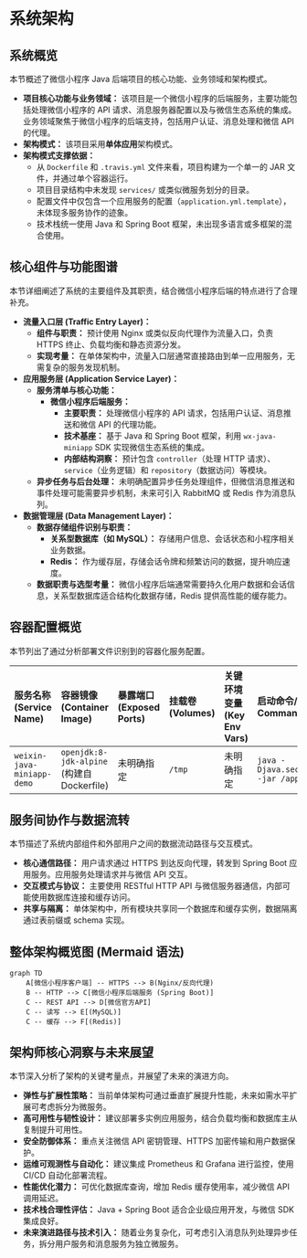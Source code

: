 # 系统架构

## 系统概览

本节概述了微信小程序 Java 后端项目的核心功能、业务领域和架构模式。

* **项目核心功能与业务领域：** 该项目是一个微信小程序的后端服务，主要功能包括处理微信小程序的 API 请求、消息服务器配置以及与微信生态系统的集成。业务领域聚焦于微信小程序的后端支持，包括用户认证、消息处理和微信 API 的代理。
* **架构模式：** 该项目采用**单体应用**架构模式。
* **架构模式支撑依据：**
    * 从 `Dockerfile` 和 `.travis.yml` 文件来看，项目构建为一个单一的 JAR 文件，并通过单个容器运行。
    * 项目目录结构中未发现 `services/` 或类似微服务划分的目录。
    * 配置文件中仅包含一个应用服务的配置（`application.yml.template`），未体现多服务协作的迹象。
    * 技术栈统一使用 Java 和 Spring Boot 框架，未出现多语言或多框架的混合使用。

## 核心组件与功能图谱

本节详细阐述了系统的主要组件及其职责，结合微信小程序后端的特点进行了合理补充。

* **流量入口层 (Traffic Entry Layer)：**
    * **组件与职责：** 预计使用 Nginx 或类似反向代理作为流量入口，负责 HTTPS 终止、负载均衡和静态资源分发。
    * **实现考量：** 在单体架构中，流量入口层通常直接路由到单一应用服务，无需复杂的服务发现机制。
* **应用服务层 (Application Service Layer)：**
    * **服务清单与核心功能：**
        * **微信小程序后端服务：**
            * **主要职责：** 处理微信小程序的 API 请求，包括用户认证、消息推送和微信 API 的代理功能。
            * **技术基座：** 基于 Java 和 Spring Boot 框架，利用 `wx-java-miniapp` SDK 实现微信生态系统的集成。
            * **内部结构洞察：** 预计包含 `controller`（处理 HTTP 请求）、`service`（业务逻辑）和 `repository`（数据访问）等模块。
    * **异步任务与后台处理：** 未明确配置异步任务处理组件，但微信消息推送和事件处理可能需要异步机制，未来可引入 RabbitMQ 或 Redis 作为消息队列。
* **数据管理层 (Data Management Layer)：**
    * **数据存储组件识别与职责：**
        * **关系型数据库（如 MySQL）：** 存储用户信息、会话状态和小程序相关业务数据。
        * **Redis：** 作为缓存层，存储会话令牌和频繁访问的数据，提升响应速度。
    * **数据职责与选型考量：** 微信小程序后端通常需要持久化用户数据和会话信息，关系型数据库适合结构化数据存储，Redis 提供高性能的缓存能力。

## 容器配置概览

本节列出了通过分析部署文件识别到的容器化服务配置。

| 服务名称 (Service Name) | 容器镜像 (Container Image) | 暴露端口 (Exposed Ports) | 挂载卷 (Volumes) | 关键环境变量 (Key Env Vars) | 启动命令/入口点 (Startup Command/Entrypoint) |
| :---------------------- | :-------------------------- | :----------------------- | :--------------- | :-------------------------- | :------------------------------------------- |
| `weixin-java-miniapp-demo` | `openjdk:8-jdk-alpine` (构建自 Dockerfile) | 未明确指定 | `/tmp` | 未明确指定 | `java -Djava.security.egd=file:/dev/./urandom -jar /app.jar` |

## 服务间协作与数据流转

本节描述了系统内部组件和外部用户之间的数据流动路径与交互模式。

* **核心通信路径：** 用户请求通过 HTTPS 到达反向代理，转发到 Spring Boot 应用服务。应用服务处理请求并与微信 API 交互。
* **交互模式与协议：** 主要使用 RESTful HTTP API 与微信服务器通信，内部可能使用数据库连接和缓存访问。
* **共享与隔离：** 单体架构中，所有模块共享同一个数据库和缓存实例，数据隔离通过表前缀或 schema 实现。

## 整体架构概览图 (Mermaid 语法)

```mermaid
graph TD
    A[微信小程序客户端] -- HTTPS --> B(Nginx/反向代理)
    B -- HTTP --> C[微信小程序后端服务 (Spring Boot)]
    C -- REST API --> D[微信官方API]
    C -- 读写 --> E[(MySQL)]
    C -- 缓存 --> F[(Redis)]
```

## 架构师核心洞察与未来展望

本节深入分析了架构的关键考量点，并展望了未来的演进方向。

* **弹性与扩展性策略：** 当前单体架构可通过垂直扩展提升性能，未来如需水平扩展可考虑拆分为微服务。
* **高可用性与韧性设计：** 建议部署多实例应用服务，结合负载均衡和数据库主从复制提升可用性。
* **安全防御体系：** 重点关注微信 API 密钥管理、HTTPS 加密传输和用户数据保护。
* **运维可观测性与自动化：** 建议集成 Prometheus 和 Grafana 进行监控，使用 CI/CD 自动化部署流程。
* **性能优化潜力：** 可优化数据库查询，增加 Redis 缓存使用率，减少微信 API 调用延迟。
* **技术栈合理性评估：** Java + Spring Boot 适合企业级应用开发，与微信 SDK 集成良好。
* **未来演进路径与技术引入：** 随着业务复杂化，可考虑引入消息队列处理异步任务，拆分用户服务和消息服务为独立微服务。




